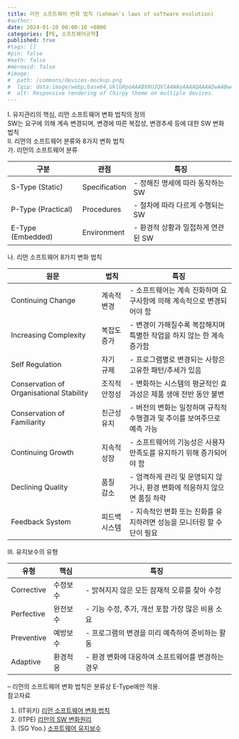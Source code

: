 ```yaml
---
title: 리먼 소프트웨어 변화 법칙 (Lehman's laws of software evolution)
#author: 
date: 2024-01-10 00:00:10 +0800
categories: [PE, 소프트웨어공학]
published: true
#tags: []
#pin: false
#math: false
#mermaid: false
#image:
#  path: /commons/devices-mockup.png
#  lqip: data:image/webp;base64,UklGRpoAAABXRUJQVlA4WAoAAAAQAAAADwAABwAAQUxQSDIAAAARL0AmbZurmr57yyIiqE8oiG0bejIYEQTgqiDA9vqnsUSI6H+oAERp2HZ65qP/VIAWAFZQOCBCAAAA8AEAnQEqEAAIAAVAfCWkAALp8sF8rgRgAP7o9FDvMCkMde9PK7euH5M1m6VWoDXf2FkP3BqV0ZYbO6NA/VFIAAAA
#  alt: Responsive rendering of Chirpy theme on multiple devices.
---
```


<div class="post-wrap">
  <div class="para">
    <div class="para-title">
      I. 유지관리의 핵심, 리먼 소프트웨어 변화 법칙의 정의
    </div>
    <div class="para-cntnt">
	  SW는 요구에 의해 계속 변경되며, <span class="post-kwd">변경에 따른 복잡성, 변경추세 등</span>에 대한 SW 변화 법칙
    </div>
  </div>
  
  <div class="para">
    <div class="para-title">
      II. 리먼의 소프트웨어 분류와 8가지 변화 법칙
    </div>
    <div class="para-cntnt">
      <div class="para">
        <div class="para-title">
          가. 리먼의 소프트웨어 분류
        </div>
        <div class="para-cntnt">
          <table class="post-table">
            <thead>
              <tr>
                <th>구분</th>
                <th>관점</th>
                <th>특징</th>
              </tr>
            </thead>
            <tbody>
              <tr>
                <td>S-Type (Static)</td>
                <td>Specification</td>
                <td>- 정해진 명세에 따라 동작하는 SW</td>
              </tr>
              <tr>
                <td>P-Type (Practical)</td>
                <td>Procedures</td>
                <td>- 절차에 따라 다르게 수행되는 SW</td>
              </tr>
              <tr>
                <td>E-Type (Embedded)</td>
                <td>Environment</td>
                <td>- 환경적 상황과 밀접하게 연관된 SW</td>
              </tr>
            </tbody>
          </table>
        </div>
      </div>
      <div class="para">
        <div class="para-title">
          나. 리먼 소프트웨어 8가지 변화 법칙
        </div>
        <div class="para-cntnt">
          <table class="post-table">
            <thead>
              <tr>
                <th>원문</th>
                <th>법칙</th>
                <th>특징</th>
              </tr>
            </thead>
            <tbody>
              <tr>
                <td>Continuing Change</td>
                <td>계속적 변경</td>
                <td>- 소프트웨어는 계속 진화하며 요구사항에 의해 계속적으로 변경되어야 함</td>
              </tr>
			  <tr>
                <td>Increasing Complexity</td>
                <td>복잡도 증가</td>
                <td>- 변경이 가해질수록 복잡해지며 특별한 작업을 하지 않는 한 계속 증가함</td>
              </tr>
			  <tr>
                <td>Self Regulation</td>
                <td>자기 규제</td>
                <td>- 프로그램별로 변경되는 사항은 고유한 패턴/추세가 있음</td>
              </tr>
			  <tr>
                <td>Conservation of Organisational Stability</td>
                <td>조직적 안정성</td>
                <td>- 변화하는 시스템의 평균적인 효과성은 제품 생애 전반 동안 불변</td>
              </tr>
			  <tr>
                <td>Conservation of Familiarity</td>
                <td>친근성 유지</td>
                <td>- 버전의 변화는 일정하며 규칙적 수행결과 및 추이를 보여주므로 예측 가능</td>
              </tr>
			  <tr>
                <td>Continuing Growth</td>
                <td>지속적 성장</td>
                <td>- 소프트웨어의 기능성은 사용자 만족도를 유지하기 위해 증가되어야 함</td>
              </tr>
			  <tr>
                <td>Declining Quality</td>
                <td>품질 감소</td>
                <td>- 엄격하게 관리 및 운영되지 않거나, 환경 변화에 적응하지 않으면 품질 하락</td>
              </tr>
			  <tr>
                <td>Feedback System</td>
                <td>피드백 시스템</td>
                <td>- 지속적인 변화 또는 진화를 유지하려면 성능을 모니터링 할 수단이 필요</td>
              </tr>
            </tbody>
          </table>
        </div>
      </div>
    </div>
  </div>

  <div class="para">
    <div class="para-title">
      III. 유지보수의 유형
    </div>
    <div class="para-cntnt">
      <table class="post-table">
        <thead>
            <tr>
              <th>유형</th>
              <th>핵심</th>
              <th>특징</th>
            </tr>
        </thead>
        <tbody>
		  <tr>
            <td>Corrective</td>
            <td>수정보수</td>
            <td>- 밝혀지지 않은 모든 잠재적 오류를 찾아 수정</td>
          </tr>
		      <tr>
            <td>Perfective</td>
            <td>완전보수</td>
            <td>- 기능 수정, 추가, 개선 포함 가장 많은 비용 소요</td>
          </tr>
		  <tr>
            <td>Preventive</td>
            <td>예방보수</td>
            <td>- 프로그램의 변경을 미리 예측하여 준비하는 활동</td>
          </tr>
		      <tr>
            <td>Adaptive</td>
            <td>환경적응</td>
            <td>- 환경 변화에 대응하여 소프트웨어를 변경하는 경우</td>
          </tr>
        </tbody>
      </table>
    </div>
  </div>
</div>
&ndash; 리먼의 소프트웨어 변화 법칙은 분류상 E-Type에만 적용.

<div class="refr-wrap">
  <div class="refr-title">
    참고자료
  </div>
  <ol class="refr-list">
    <li>(IT위키) <a target="_blank" href="https://itwiki.kr/w/리먼_소프트웨어_변화_법칙">리먼 소프트웨어 변화 법칙</a></li>
    <li>(ITPE) <a target="_blank" href="https://itpewiki.tistory.com/1538">리만의 SW 변화원리</a></li>
	  <li>(SG Yoo.) <a target="_blank" href="https://many258.github.io/study/software-engineering-maintenance/">소프트웨어 유지보수</a></li>
  </ol>
</div>

